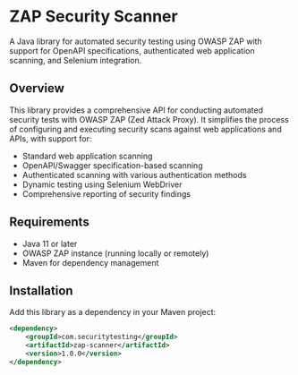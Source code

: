 # ZAP Security Scanner

A Java library for automated security testing using OWASP ZAP with support for OpenAPI specifications, authenticated web application scanning, and Selenium integration.

## Overview

This library provides a comprehensive API for conducting automated security tests with OWASP ZAP (Zed Attack Proxy). It simplifies the process of configuring and executing security scans against web applications and APIs, with support for:

- Standard web application scanning
- OpenAPI/Swagger specification-based scanning
- Authenticated scanning with various authentication methods
- Dynamic testing using Selenium WebDriver
- Comprehensive reporting of security findings

## Requirements

- Java 11 or later
- OWASP ZAP instance (running locally or remotely)
- Maven for dependency management

## Installation

Add this library as a dependency in your Maven project:

```xml
<dependency>
    <groupId>com.securitytesting</groupId>
    <artifactId>zap-scanner</artifactId>
    <version>1.0.0</version>
</dependency>
